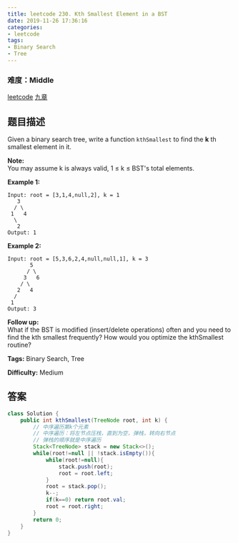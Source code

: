 ```yaml
---
title: leetcode 230. Kth Smallest Element in a BST
date: 2019-11-26 17:36:16
categories:
- leetcode
tags:
- Binary Search
- Tree
---
```

### 难度：Middle

<a href="https://leetcode.com/problems/kth-smallest-element-in-a-bst/">leetcode</a>
<a href="https://www.jiuzhang.com/solution/kth-smallest-element-in-a-bst/">九章</a>
## 题目描述
Given a binary search tree, write a function `kthSmallest` to find the **k**
th smallest element in it.

**Note:**  
You may assume k is always valid, 1 ≤ k ≤ BST's total elements.

**Example 1:**
        
    Input: root = [3,1,4,null,2], k = 1
       3
      / \
     1   4
      \
       2
    Output: 1

**Example 2:**
        
    Input: root = [5,3,6,2,4,null,null,1], k = 3
           5
          / \
         3   6
        / \
       2   4
      /
     1
    Output: 3
    

**Follow up:**  
What if the BST is modified (insert/delete operations) often and you need to
find the kth smallest frequently? How would you optimize the kthSmallest
routine?


**Tags:** Binary Search, Tree

**Difficulty:** Medium
## 答案
<!--more-->
```java
class Solution {
    public int kthSmallest(TreeNode root, int k) {
        // 中序遍历第k个元素
        // 中序遍历：将左节点压栈，直到为空，弹栈，转向右节点
        // 弹栈的顺序就是中序遍历
        Stack<TreeNode> stack = new Stack<>();
        while(root!=null || !stack.isEmpty()){
            while(root!=null){
                stack.push(root);
                root = root.left;
            }
            root = stack.pop();
            k--;
            if(k==0) return root.val;
            root = root.right;
        }
        return 0;
    }
}
```
